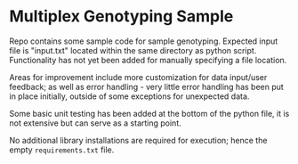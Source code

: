 # Multiplex Genotyping Sample
Repo contains some sample code for sample genotyping. Expected input file is "input.txt" located within the same directory as python script. Functionality has not yet been added for manually specifying a file location.

Areas for improvement include more customization for data input/user feedback; as well as error handling - very little error handling has been put in place initially, outside of some exceptions for unexpected data.

Some basic unit testing has been added at the bottom of the python file, it is not extensive but can serve as a starting point.

No additional library installations are required for execution; hence the empty `requirements.txt` file.